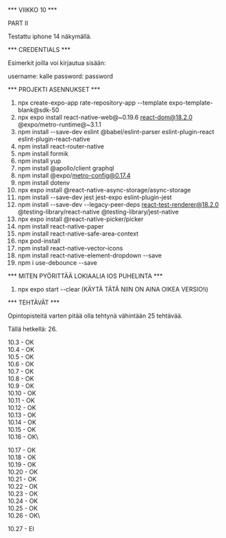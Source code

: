 *** VIIKKO 10 ***

PART II

Testattu iphone 14 näkymällä.

*** CREDENTIALS ***

Esimerkit joilla voi kirjautua sisään:

username: kalle
password: password

*** PROJEKTI ASENNUKSET ***

1. npx create-expo-app rate-repository-app --template expo-template-blank@sdk-50
2. npx expo install react-native-web@~0.19.6 react-dom@18.2.0 @expo/metro-runtime@~3.1.1
3. npm install --save-dev eslint @babel/eslint-parser eslint-plugin-react eslint-plugin-react-native
4. npm install react-router-native
5. npm install formik
6. npm install yup
7. npm install @apollo/client graphql
8. npm install @expo/metro-config@0.17.4
9. npm install dotenv
10. npx expo install @react-native-async-storage/async-storage
11. npm install --save-dev jest jest-expo eslint-plugin-jest
12. npm install --save-dev --legacy-peer-deps react-test-renderer@18.2.0 @testing-library/react-native @testing-library/jest-native
13. npx expo install @react-native-picker/picker
14. npm install react-native-paper
15. npm install react-native-safe-area-context
16. npx pod-install
17. npm install react-native-vector-icons
18. npm install react-native-element-dropdown --save
19. npm i use-debounce --save

*** MITEN PYÖRITTÄÄ LOKIAALIA IOS PUHELINTA ***

1. npx expo start --clear (KÄYTÄ TÄTÄ NIIN ON AINA OIKEA VERSIO!i)

*** TEHTÄVÄT ***

Opintopisteitä varten pitää olla tehtynä vähintään 25 tehtävää.

Tällä hetkellä: 26.

10.3    - OK\
10.4    - OK\
10.5    - OK\
10.6    - OK\
10.7    - OK\
10.8    - OK\
10.9    - OK\
10.10   - OK\
10.11   - OK\
10.12   - OK\
10.13   - OK\
10.14   - OK\
10.15   - OK\
10.16   - OK\

10.17   - OK\
10.18   - OK\
10.19   - OK\
10.20   - OK\
10.21   - OK\
10.22   - OK\
10.23   - OK\
10.24   - OK\
10.25   - OK\
10.26   - OK\

10.27   - EI